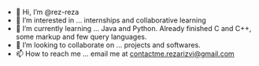 - 👋 Hi, I’m @rez-reza
- 👀 I’m interested in ... internships and collaborative learning
- 🌱 I’m currently learning ... Java and Python. Already finished C and C++, some markup and few query languages.
- 💞️ I’m looking to collaborate on ... projects and softwares.
- 📫 How to reach me ... email me at contactme.rezarizvi@gmail.com

<!---
rez-reza/rez-reza is a ✨ special ✨ repository because its `README.md` (this file) appears on your GitHub profile.
You can click the Preview link to take a look at your changes.
--->
